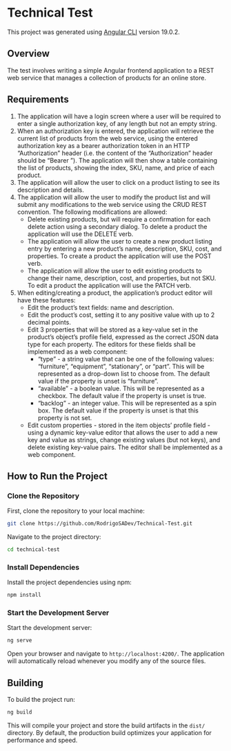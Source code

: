# Technical Test

This project was generated using [Angular CLI](https://github.com/angular/angular-cli) version 19.0.2.

## Overview

The test involves writing a simple Angular frontend application to a REST web service that manages a collection of products for an online store.

## Requirements

1. The application will have a login screen where a user will be required to enter a single authorization key, of any length but not an empty string.
2. When an authorization key is entered, the application will retrieve the current list of products from the web service, using the entered authorization key as a bearer authorization token in an HTTP “Authorization” header (i.e. the content of the “Authorization” header should be “Bearer <token>”). The application will then show a table containing the list of products, showing the index, SKU, name, and price of each product.
3. The application will allow the user to click on a product listing to see its description and details.
4. The application will allow the user to modify the product list and will submit any modifications to the web service using the CRUD REST convention. The following modifications are allowed:
   - Delete existing products, but will require a confirmation for each delete action using a secondary dialog. To delete a product the application will use the DELETE verb.
   - The application will allow the user to create a new product listing entry by entering a new product’s name, description, SKU, cost, and properties. To create a product the application will use the POST verb.
   - The application will allow the user to edit existing products to change their name, description, cost, and properties, but not SKU. To edit a product the application will use the PATCH verb.
5. When editing/creating a product, the application’s product editor will have these features:
   - Edit the product’s text fields: name and description.
   - Edit the product’s cost, setting it to any positive value with up to 2 decimal points.
   - Edit 3 properties that will be stored as a key-value set in the product’s object’s profile field, expressed as the correct JSON data type for each property. The editors for these fields shall be implemented as a web component:
     - “type” - a string value that can be one of the following values: “furniture”, “equipment”, “stationary”, or “part”. This will be represented as a drop-down list to choose from. The default value if the property is unset is “furniture”.
     - “available” - a boolean value. This will be represented as a checkbox. The default value if the property is unset is true.
     - “backlog” - an integer value. This will be represented as a spin box. The default value if the property is unset is that this property is not set.
   - Edit custom properties - stored in the item objects’ profile field - using a dynamic key-value editor that allows the user to add a new key and value as strings, change existing values (but not keys), and delete existing key-value pairs. The editor shall be implemented as a web component.

## How to Run the Project

### Clone the Repository

First, clone the repository to your local machine:

```bash
git clone https://github.com/RodrigoSADev/Technical-Test.git
```

Navigate to the project directory:

```bash
cd technical-test
```

### Install Dependencies

Install the project dependencies using npm:

```bash
npm install
```

### Start the Development Server

Start the development server:

```bash
ng serve
```

Open your browser and navigate to `http://localhost:4200/`. The application will automatically reload whenever you modify any of the source files.

## Building

To build the project run:

```bash
ng build
```

This will compile your project and store the build artifacts in the `dist/` directory. By default, the production build optimizes your application for performance and speed.

